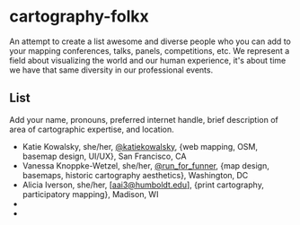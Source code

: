 # cartography-folkx
An attempt to create a list awesome and diverse people who you can add to your mapping conferences, talks, panels, competitions, etc. We represent a field about visualizing the world and our human experience, it's about time we have that same diversity in our professional events.

## List 
Add your name, pronouns, preferred internet handle, brief description of area of cartographic expertise, and location.

- Katie Kowalsky, she/her, [@katiekowalsky](https://twitter.com/katiekowalsky), {web mapping, OSM, basemap design, UI/UX}, San Francisco, CA
- Vanessa Knoppke-Wetzel, she/her, [@run_for_funner](https://twitter.com/run_for_funner), {map design, basemaps, historic cartography aesthetics}, Washington, DC
- Alicia Iverson, she/her, [aai3@humboldt.edu], {print cartography, participatory mapping}, Madison, WI
-
-
